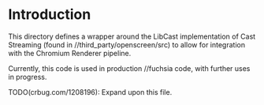 # Introduction

This directory defines a wrapper around the LibCast implementation of Cast
Streaming (found in //third_party/openscreen/src) to allow for integration with
the Chromium Renderer pipeline.

Currently, this code is used in production //fuchsia code, with further uses in
progress.

TODO(crbug.com/1208196): Expand upon this file.

